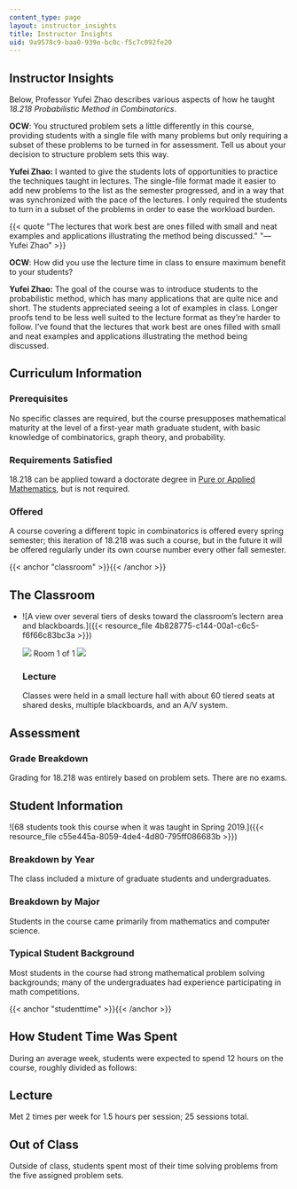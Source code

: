 ```yaml
---
content_type: page
layout: instructor_insights
title: Instructor Insights
uid: 9a9578c9-baa0-939e-bc0c-f5c7c092fe20
---
```


Instructor Insights
-------------------

Below, Professor Yufei Zhao describes various aspects of how he taught _18.218_ _Probabilistic Method in Combinatorics_.

**OCW**: You structured problem sets a little differently in this course, providing students with a single file with many problems but only requiring a subset of these problems to be turned in for assessment. Tell us about your decision to structure problem sets this way.

**Yufei Zhao:** I wanted to give the students lots of opportunities to practice the techniques taught in lectures. The single-file format made it easier to add new problems to the list as the semester progressed, and in a way that was synchronized with the pace of the lectures. I only required the students to turn in a subset of the problems in order to ease the workload burden.

{{< quote "The lectures that work best are ones filled with small and neat examples and applications illustrating the method being discussed." "— Yufei Zhao" >}}

**OCW**: How did you use the lecture time in class to ensure maximum benefit to your students?

**Yufei Zhao:** The goal of the course was to introduce students to the probabilistic method, which has many applications that are quite nice and short. The students appreciated seeing a lot of examples in class. Longer proofs tend to be less well suited to the lecture format as they’re harder to follow. I’ve found that the lectures that work best are ones filled with small and neat examples and applications illustrating the method being discussed.

Curriculum Information
----------------------

### Prerequisites

No specific classes are required, but the course presupposes mathematical maturity at the level of a first-year math graduate student, with basic knowledge of combinatorics, graph theory, and probability.

### Requirements Satisfied

18.218 can be applied toward a doctorate degree in [Pure or Applied Mathematics](http://math.mit.edu/academics/grad/index.php), but is not required.

### Offered

A course covering a different topic in combinatorics is offered every spring semester; this iteration of 18.218 was such a course, but in the future it will be offered regularly under its own course number every other fall semester. 

{{< anchor "classroom" >}}{{< /anchor >}}

The Classroom
-------------

*   ![A view over several tiers of desks toward the classroom’s lectern area and blackboards.]({{< resource_file 4b828775-c144-00a1-c6c5-f6f66c83bc3a >}})
    
    ![](/images/educator/classroom_prev_dim.png) Room 1 of 1 ![](/images/educator/classroom_next_dim.png)
    
    ### Lecture
    
    Classes were held in a small lecture hall with about 60 tiered seats at shared desks, multiple blackboards, and an A/V system.
    

Assessment
----------

### Grade Breakdown

Grading for 18.218 was entirely based on problem sets. There are no exams.

Student Information
-------------------

![68 students took this course when it was taught in Spring 2019.]({{< resource_file c55e445a-8059-4de4-4d80-795ff086683b >}})

### Breakdown by Year

The class included a mixture of graduate students and undergraduates.

### Breakdown by Major

Students in the course came primarily from mathematics and computer science.

### Typical Student Background

Most students in the course had strong mathematical problem solving backgrounds; many of the undergraduates had experience participating in math competitions.

{{< anchor "studenttime" >}}{{< /anchor >}}

How Student Time Was Spent
--------------------------

During an average week, students were expected to spend 12 hours on the course, roughly divided as follows:

Lecture
-------

Met 2 times per week for 1.5 hours per session; 25 sessions total.

Out of Class
------------

Outside of class, students spent most of their time solving problems from the five assigned problem sets.